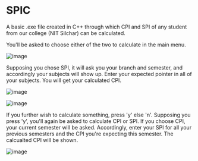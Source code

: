 # SPIC
A basic .exe file created in C++ through which CPI and SPI of any student from our college (NIT Silchar) can be calculated.

You'll be asked to choose either of the two to calculate in the main menu.

![image](https://user-images.githubusercontent.com/29803330/30958116-cce90fd0-a459-11e7-99b2-43fbf13ef01b.png)

Supposing you chose SPI, it will ask you your branch and semester, and accordingly your subjects will show up. Enter your expected pointer in all of your subjects. You will get your calculated CPI.

![image](https://user-images.githubusercontent.com/29803330/30958162-eea72878-a459-11e7-92b0-e1753b698567.png)

![image](https://user-images.githubusercontent.com/29803330/30958291-4b881a98-a45a-11e7-8121-9e482c0562a2.png)

If you further wish to calculate something, press 'y' else 'n'.
Supposing you press 'y', you'll again be asked to calculate CPI or SPI. If you choose CPI, your current semester will be asked. Accordingly, enter your SPI for all your previous semesters and the CPI you're expecting this semester. The calcualted CPI will be shown.

![image](https://user-images.githubusercontent.com/29803330/30958485-f25e1908-a45a-11e7-956a-d7370bb8302b.png)
